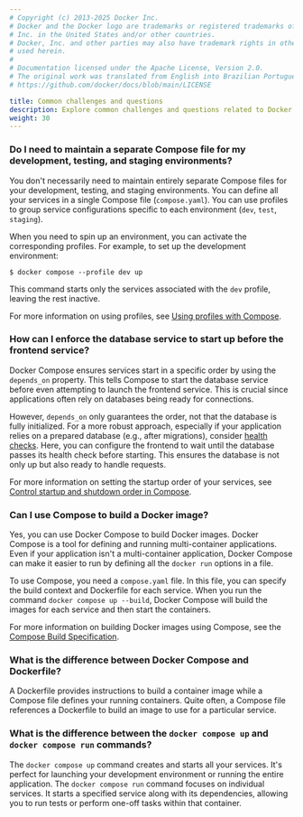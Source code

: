 ```yaml
---
# Copyright (c) 2013-2025 Docker Inc.
# Docker and the Docker logo are trademarks or registered trademarks of Docker,
# Inc. in the United States and/or other countries.
# Docker, Inc. and other parties may also have trademark rights in other terms
# used herein.
#
# Documentation licensed under the Apache License, Version 2.0.
# The original work was translated from English into Brazilian Portuguese.
# https://github.com/docker/docs/blob/main/LICENSE

title: Common challenges and questions
description: Explore common challenges and questions related to Docker Compose.
weight: 30
---
```

<!-- vale Docker.HeadingLength = NO -->

### Do I need to maintain a separate Compose file for my development, testing, and staging environments?

You don't necessarily need to maintain entirely separate Compose files for your
development, testing, and staging environments. You can define all your
services in a single Compose file (`compose.yaml`). You can use profiles to
group service configurations specific to each environment (`dev`, `test`,
`staging`).

When you need to spin up an environment, you can activate the corresponding
profiles. For example, to set up the development environment:

```console
$ docker compose --profile dev up
```

This command starts only the services associated with the `dev` profile,
leaving the rest inactive.

For more information on using profiles, see [Using profiles with
Compose](/compose/how-tos/profiles/).

### How can I enforce the database service to start up before the frontend service?

Docker Compose ensures services start in a specific order by using the
`depends_on` property. This tells Compose to start the database service before
even attempting to launch the frontend service. This is crucial since
applications often rely on databases being ready for connections.

However, `depends_on` only guarantees the order, not that the database is fully
initialized. For a more robust approach, especially if your application relies
on a prepared database (e.g., after migrations), consider [health
checks](/reference/compose-file/services.md#healthcheck). Here, you can
configure the frontend to wait until the database passes its health check
before starting. This ensures the database is not only up but also ready to
handle requests.

For more information on setting the startup order of your services, see
[Control startup and shutdown order in Compose](/compose/how-tos/startup-order/).

### Can I use Compose to build a Docker image?

Yes, you can use Docker Compose to build Docker images. Docker Compose is a
tool for defining and running multi-container applications. Even if your
application isn't a multi-container application, Docker Compose can make it
easier to run by defining all the `docker run` options in a file.

To use Compose, you need a `compose.yaml` file. In this file, you can specify
the build context and Dockerfile for each service. When you run the command
`docker compose up --build`, Docker Compose will build the images for each
service and then start the containers.

For more information on building Docker images using Compose, see the [Compose
Build Specification](/compose/compose-file/build/).

### What is the difference between Docker Compose and Dockerfile?

A Dockerfile provides instructions to build a container image while a Compose
file defines your running containers. Quite often, a Compose file references a
Dockerfile to build an image to use for a particular service.

### What is the difference between the `docker compose up` and `docker compose run` commands?

The `docker compose up` command creates and starts all your services. It's
perfect for launching your development environment or running the entire
application. The `docker compose run` command focuses on individual services.
It starts a specified service along with its dependencies, allowing you to run
tests or perform one-off tasks within that container.

<div id="compose-lp-survey-anchor"></div>

